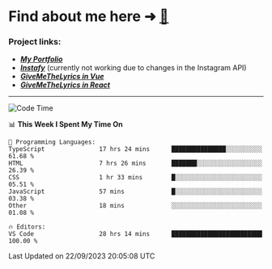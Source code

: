 # Find about me here ➜ [🧑](https://pauabella.dev)

### Project links:
- ***[My Portfolio](https://pauabella.dev)***
- ***[Instafy](https://instafy.me)*** (currently not working due to changes in the Instagram API)
- ***[GiveMeTheLyrics in Vue](https://lyrics.pauabella.dev)***
- ***[GiveMeTheLyrics in React](https://pauabella.dev/GiveMeTheLyrics)***

---
<!--START_SECTION:waka-->
![Code Time](http://img.shields.io/badge/Code%20Time-2%2C483%20hrs%2011%20mins-blue)

📊 **This Week I Spent My Time On** 

```text
💬 Programming Languages: 
TypeScript               17 hrs 24 mins      ███████████████░░░░░░░░░░   61.68 % 
HTML                     7 hrs 26 mins       ███████░░░░░░░░░░░░░░░░░░   26.39 % 
CSS                      1 hr 33 mins        █░░░░░░░░░░░░░░░░░░░░░░░░   05.51 % 
JavaScript               57 mins             █░░░░░░░░░░░░░░░░░░░░░░░░   03.38 % 
Other                    18 mins             ░░░░░░░░░░░░░░░░░░░░░░░░░   01.08 % 

🔥 Editors: 
VS Code                  28 hrs 14 mins      █████████████████████████   100.00 % 
```


 Last Updated on 22/09/2023 20:05:08 UTC
<!--END_SECTION:waka-->
